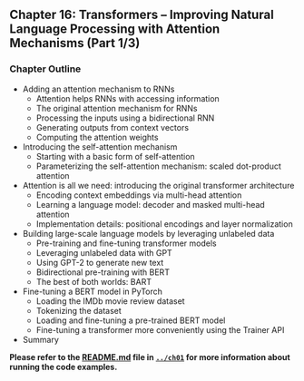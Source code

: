 ##  Chapter 16: Transformers – Improving Natural Language Processing with Attention Mechanisms (Part 1/3)

### Chapter Outline

- Adding an attention mechanism to RNNs
  - Attention helps RNNs with accessing information
  - The original attention mechanism for RNNs
  - Processing the inputs using a bidirectional RNN
  - Generating outputs from context vectors
  - Computing the attention weights
- Introducing the self-attention mechanism
  - Starting with a basic form of self-attention
  - Parameterizing the self-attention mechanism: scaled dot-product attention
- Attention is all we need: introducing the original transformer architecture
  - Encoding context embeddings via multi-head attention
  - Learning a language model: decoder and masked multi-head attention
  - Implementation details: positional encodings and layer normalization
- Building large-scale language models by leveraging unlabeled data
  - Pre-training and fine-tuning transformer models
  - Leveraging unlabeled data with GPT
  - Using GPT-2 to generate new text
  - Bidirectional pre-training with BERT
  - The best of both worlds: BART
- Fine-tuning a BERT model in PyTorch
  - Loading the IMDb movie review dataset
  - Tokenizing the dataset
  - Loading and fine-tuning a pre-trained BERT model
  - Fine-tuning a transformer more conveniently using the Trainer API
- Summary

**Please refer to the [README.md](../ch01/README.md) file in [`../ch01`](../ch01) for more information about running the code examples.**

